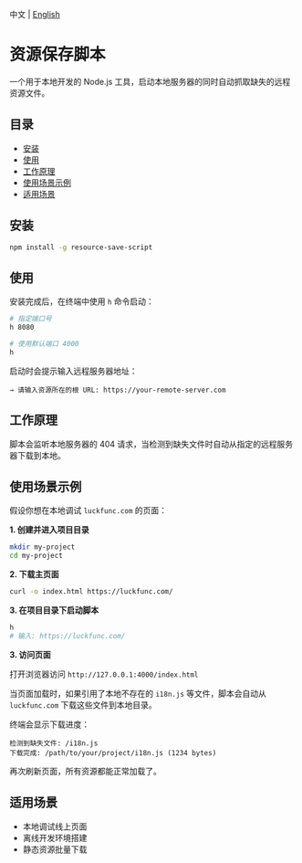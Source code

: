中文 | [English](./README.md)

# 资源保存脚本

一个用于本地开发的 Node.js 工具，启动本地服务器的同时自动抓取缺失的远程资源文件。

## 目录

- [安装](#安装)
- [使用](#使用)
- [工作原理](#工作原理)
- [使用场景示例](#使用场景示例)
- [适用场景](#适用场景)

## 安装

```bash
npm install -g resource-save-script
```

## 使用

安装完成后，在终端中使用 `h` 命令启动：

```bash
# 指定端口号
h 8080

# 使用默认端口 4000
h
```

启动时会提示输入远程服务器地址：

```text
→ 请输入资源所在的根 URL: https://your-remote-server.com
```

## 工作原理

脚本会监听本地服务器的 404 请求，当检测到缺失文件时自动从指定的远程服务器下载到本地。

## 使用场景示例

假设你想在本地调试 `luckfunc.com` 的页面：

**1. 创建并进入项目目录**
```bash
mkdir my-project
cd my-project
```

**2. 下载主页面**
```bash
curl -o index.html https://luckfunc.com/
```

**3. 在项目目录下启动脚本**
```bash
h
# 输入: https://luckfunc.com/
```

**3. 访问页面**

打开浏览器访问 `http://127.0.0.1:4000/index.html`

当页面加载时，如果引用了本地不存在的 `i18n.js` 等文件，脚本会自动从 `luckfunc.com` 下载这些文件到本地目录。

终端会显示下载进度：
```text
检测到缺失文件: /i18n.js
下载完成: /path/to/your/project/i18n.js (1234 bytes)
```

再次刷新页面，所有资源都能正常加载了。

## 适用场景

- 本地调试线上页面
- 离线开发环境搭建
- 静态资源批量下载
